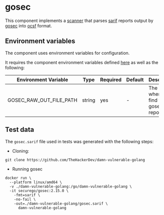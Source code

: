 # gosec

This component implements a [scanner](https://github.com/smithy-security/smithy/blob/main/sdk/component/component.go)
that parses [sarif](https://sarifweb.azurewebsites.net/) reports output
by [gosec](https://github.com/securego/gosec) into [ocsf](https://github.com/ocsf) format.

## Environment variables

The component uses environment variables for configuration.

It requires the component
environment variables defined [here](https://github.com/smithy-security/smithy/blob/main/sdk/README.md#component) as well
as the following:

| Environment Variable     | Type   | Required | Default    | Description                                             |
|--------------------------|--------|----------|------------|---------------------------------------------------------|
| GOSEC\_RAW\_OUT\_FILE\_PATH  | string | yes      | -          | The path where to find the gosec report                 |

## Test data

The `gosec.sarif` file used in tests was generated with the following steps:

* Cloning:

```shell
git clone https://github.com/TheHackerDev/damn-vulnerable-golang
```

* Running gosec

```shell
docker run \
  --platform linux/amd64 \
  -v ./damn-vulnerable-golang:/go/damn-vulnerable-golang \
  -it securego/gosec:2.15.0 \
    -fmt=sarif \
    -no-fail \
    -out=./damn-vulnerable-golang/gosec.sarif \
      damn-vulnerable-golang
```
